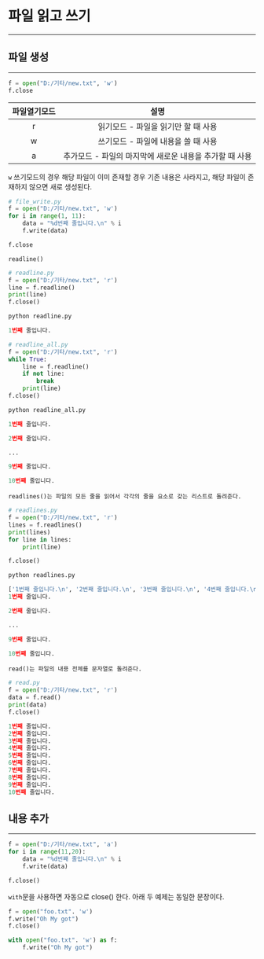


# 파일 읽고 쓰기
---
## 파일 생성
---
```python
f = open("D:/기타/new.txt", 'w')
f.close
```
|파일열기모드|설명|
|:---:|:---:|
|r|읽기모드 - 파일을 읽기만 할 때 사용|
|w|쓰기모드 - 파일에 내용을 쓸 때 사용|
|a|추가모드 - 파일의 마지막에 새로운 내용을 추가할 때 사용|

`w` 쓰기모드의 경우 해당 파일이 이미 존재할 경우 기존 내용은 사라지고, 해당 파일이 존재하지 않으면 새로 생성된다.

```python
# file_write.py
f = open("D:/기타/new.txt", 'w')
for i in range(1, 11):
    data = "%d번째 줄입니다.\n" % i
    f.write(data)

f.close
```
`readline()`

```python
# readline.py
f = open("D:/기타/new.txt", 'r')
line = f.readline()
print(line)
f.close()

python readline.py

1번째 줄입니다.
```

```python
# readline_all.py
f = open("D:/기타/new.txt", 'r')
while True:
    line = f.readline()
    if not line:
        break
    print(line)
f.close()

python readline_all.py

1번째 줄입니다.

2번째 줄입니다.

...

9번째 줄입니다.

10번째 줄입니다.
```

`readlines()는 파일의 모든 줄을 읽어서 각각의 줄을 요소로 갖는 리스트로 돌려준다.`
```python
# readlines.py
f = open("D:/기타/new.txt", 'r')
lines = f.readlines()
print(lines)
for line in lines:
    print(line)

f.close()

python readlines.py

['1번째 줄입니다.\n', '2번째 줄입니다.\n', '3번째 줄입니다.\n', '4번째 줄입니다.\n', '5번째 줄입니다.\n', '6번째 줄입니다.\n', '7번째 줄입니다.\n', '8번째 줄입니다.\n', '9번째 줄입니다.\n', '10번째 줄입니다.\n']
1번째 줄입니다.

2번째 줄입니다.

...

9번째 줄입니다.

10번째 줄입니다.
```

`read()는 파일의 내용 전체를 문자열로 돌려준다.`
```python
# read.py
f = open("D:/기타/new.txt", 'r')
data = f.read()
print(data)
f.close()

1번째 줄입니다.
2번째 줄입니다.
3번째 줄입니다.
4번째 줄입니다.
5번째 줄입니다.
6번째 줄입니다.
7번째 줄입니다.
8번째 줄입니다.
9번째 줄입니다.
10번째 줄입니다.
```

## 내용 추가
---
```python
f = open("D:/기타/new.txt", 'a')
for i in range(11,20):
    data = "%d번째 줄입니다.\n" % i
    f.write(data)

f.close()
```

`with`문을 사용하면 자동으로 close() 한다. 아래 두 예제는 동일한 문장이다.
```python
f = open("foo.txt". 'w')
f.write("Oh My got")
f.close()

with open("foo.txt". 'w') as f:
    f.write("Oh My got")
```

